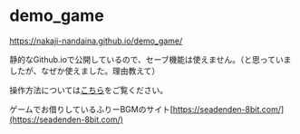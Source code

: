 # demo_game

https://nakaji-nandaina.github.io/demo_game/

静的なGithub.ioで公開しているので、セーブ機能は使えません。（と思っていましたが、なぜか使えました。理由教えて）

操作方法については[こちら](https://github.com/nakaji-nandaina/Unity2DActionGame)をご覧ください。

ゲームでお借りしているふりーBGMのサイト[https://seadenden-8bit.com/](https://seadenden-8bit.com/)
